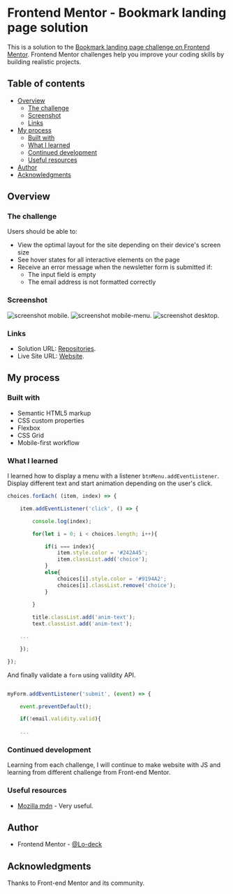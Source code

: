 # Frontend Mentor - Bookmark landing page solution

This is a solution to the [Bookmark landing page challenge on Frontend Mentor](https://www.frontendmentor.io/challenges/bookmark-landing-page-5d0b588a9edda32581d29158). Frontend Mentor challenges help you improve your coding skills by building realistic projects. 

## Table of contents

- [Overview](#overview)
  - [The challenge](#the-challenge)
  - [Screenshot](#screenshot)
  - [Links](#links)
- [My process](#my-process)
  - [Built with](#built-with)
  - [What I learned](#what-i-learned)
  - [Continued development](#continued-development)
  - [Useful resources](#useful-resources)
- [Author](#author)
- [Acknowledgments](#acknowledgments)


## Overview

### The challenge

Users should be able to:

- View the optimal layout for the site depending on their device's screen size
- See hover states for all interactive elements on the page
- Receive an error message when the newsletter form is submitted if:
  - The input field is empty
  - The email address is not formatted correctly

### Screenshot

![screenshot mobile](https://github.com/Lo-Deck/Bookmark-landing-page/blob/main/screenshot/Bookmark%20landing%20page-mobile.png).
![screenshot mobile-menu](https://github.com/Lo-Deck/Bookmark-landing-page/blob/main/screenshot/Bookmark%20landing%20page-mobile-menu.png).
![screenshot desktop](https://github.com/Lo-Deck/Bookmark-landing-page/blob/main/screenshot/Bookmark%20landing%20page-desktop.png).


### Links

- Solution URL: [Repositories](https://github.com/Lo-Deck/Bookmark-landing-page).
- Live Site URL: [Website](https://lo-deck.github.io/Bookmark-landing-page/).

## My process

### Built with

- Semantic HTML5 markup
- CSS custom properties
- Flexbox
- CSS Grid
- Mobile-first workflow


### What I learned

I learned how to display a menu with a listener `btnMenu.addEventListener`. 
Display different text and start animation depending on the user's click.
 
```js
choices.forEach( (item, index) => {

    item.addEventListener('click', () => {

        console.log(index);

        for(let i = 0; i < choices.length; i++){

            if(i === index){
                item.style.color = '#242A45';
                item.classList.add('choice');
            }
            else{
                choices[i].style.color = '#9194A2';
                choices[i].classList.remove('choice');
            }

        }
        
        title.classList.add('anim-text');
        text.classList.add('anim-text');

	...

    });

});

```

And finally validate a `form` using valildity API.

```js

myForm.addEventListener('submit', (event) => {

    event.preventDefault();

    if(!email.validity.valid){
		
    ...

```

### Continued development

Learning from each challenge, I will continue to make website with JS and learning from different challenge from Front-end Mentor.


### Useful resources

- [Mozilla mdn](https://developer.mozilla.org/) - Very useful.


## Author

- Frontend Mentor - [@Lo-deck](https://www.frontendmentor.io/profile/Lo-Deck)


## Acknowledgments

Thanks to Front-end Mentor and its community.
